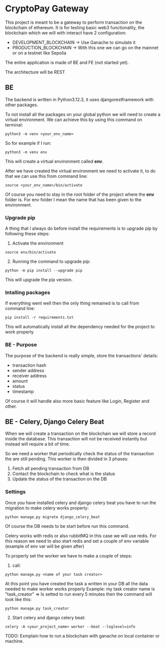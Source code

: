 # CryptoPay Gateway

This project is meant to be a gateway to perform transaction on the blockchain of ethereum.
It is for testing basic web3 functionality, the blockchain which we will with interact have 2 configuration:

- DEVELOPMENT_BLOCKCHAIN -> Use Ganache to simulate it
- PRODUCTION_BLOCKCHAIN -> With this one we can go on the mainnet or on a testnet like Sepolia

The entire application is made of BE and FE (not started yet).

The architecture will be REST

## BE

The backend is written in Python3.12.3, it uses djangorestframework with other packages.

To not install all the packages on your global python we will need to create a virtual environment.
We can achieve this by using this command on terminal:

```
python3 -m venv <your_env_name>
```

So for example if I run:

```
python3 -m venv env
```

This will create a virtual environment called **env**.

After we have created the virtual environment we need to activate it, to do that
we can use this from command line:

```
source <your_env_name>/bin/activate
```

Of course you need to stay in the root folder of the project where the **env** folder is.
For env folder I mean the name that has been given to the environment.

### Upgrade pip

A thing that I always do before install the requirements is to upgrade pip by following these steps:

1. Activate the environment

```
source env/bin/activate
```

2. Running the command to upgrade pip:

```
python -m pip install --upgrade pip
```

This will upgrade the pip version.

### Intalling packages

If everything went well then the only thing remained is to call from command line:

```
pip install -r requirements.txt
```

This will automatically install all the dependency needed for the project to work properly

### BE - Purpose

The purpose of the backend is really simple, store the transactions' details:

- transaction hash
- sender address
- receiver address
- amount
- status
- timestamp

Of course it will handle also more basic feature like Login, Register and other.

## BE - Celery, Django Celery Beat

When we will create a transaction on the blockchain we will store a record inside the database.
This transaction will not be received instantly but instead will require a bit of time.

So we need a worker that periodically check the status of the transaction the are still pending.
This worker is then divided in 3 phases:

1. Fetch all pending transaction from DB
2. Contact the blockchain to check what is the status
3. Update the status of the transaction on the DB

### Settings

Once you have installed celery and django celery beat you have to run the migration to make celery works properly:

```
python manage.py migrate django_celery_beat
```

Of course the DB needs to be start before run this command.

Celery works with redis or also rubbitMQ in this case we will use redis.
For this reason we need to also start redis and set a couple of env variable (example of env var will be given after)

To properly set the worker we have to make a couple of steps:

1. call:

```
python manage.py <name of your task creator>
```

At this point you have created the task a written in your DB all the data needed to make worker works properly
Example:
my task creator name is "task_creator" => Is setted to run every 5 minutes
then the command will look like this:

```
python manage.py task_creator
```

2. Start celery and django celery beat:

```
celery -A <your_project_name> worker --beat --loglevel=info
```

TODO: Exmplain how to run a blockchain with ganache on local container or machine.
